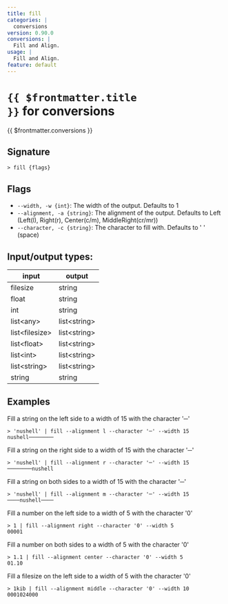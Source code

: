 ```yaml
---
title: fill
categories: |
  conversions
version: 0.90.0
conversions: |
  Fill and Align.
usage: |
  Fill and Align.
feature: default
---
```


<!-- This file is automatically generated. Please edit the command in https://github.com/nushell/nushell instead. -->

# <code>{{ $frontmatter.title }}</code> for conversions

<div class='command-title'>{{ $frontmatter.conversions }}</div>

## Signature

`> fill {flags} `

## Flags

- `--width, -w {int}`: The width of the output. Defaults to 1
- `--alignment, -a {string}`: The alignment of the output. Defaults to Left (Left(l), Right(r), Center(c/m), MiddleRight(cr/mr))
- `--character, -c {string}`: The character to fill with. Defaults to ' ' (space)

## Input/output types:

| input            | output         |
| ---------------- | -------------- |
| filesize         | string         |
| float            | string         |
| int              | string         |
| list\<any\>      | list\<string\> |
| list\<filesize\> | list\<string\> |
| list\<float\>    | list\<string\> |
| list\<int\>      | list\<string\> |
| list\<string\>   | list\<string\> |
| string           | string         |

## Examples

Fill a string on the left side to a width of 15 with the character '─'

```nu
> 'nushell' | fill --alignment l --character '─' --width 15
nushell────────
```

Fill a string on the right side to a width of 15 with the character '─'

```nu
> 'nushell' | fill --alignment r --character '─' --width 15
────────nushell
```

Fill a string on both sides to a width of 15 with the character '─'

```nu
> 'nushell' | fill --alignment m --character '─' --width 15
────nushell────
```

Fill a number on the left side to a width of 5 with the character '0'

```nu
> 1 | fill --alignment right --character '0' --width 5
00001
```

Fill a number on both sides to a width of 5 with the character '0'

```nu
> 1.1 | fill --alignment center --character '0' --width 5
01.10
```

Fill a filesize on the left side to a width of 5 with the character '0'

```nu
> 1kib | fill --alignment middle --character '0' --width 10
0001024000
```
